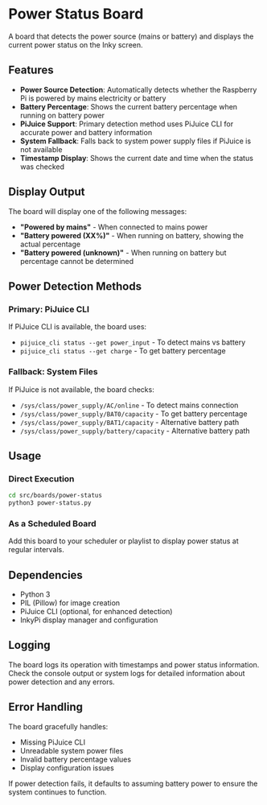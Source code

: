 # Power Status Board

A board that detects the power source (mains or battery) and displays the current power status on the Inky screen.

## Features

- **Power Source Detection**: Automatically detects whether the Raspberry Pi is powered by mains electricity or battery
- **Battery Percentage**: Shows the current battery percentage when running on battery power
- **PiJuice Support**: Primary detection method uses PiJuice CLI for accurate power and battery information
- **System Fallback**: Falls back to system power supply files if PiJuice is not available
- **Timestamp Display**: Shows the current date and time when the status was checked

## Display Output

The board will display one of the following messages:

- **"Powered by mains"** - When connected to mains power
- **"Battery powered (XX%)"** - When running on battery, showing the actual percentage
- **"Battery powered (unknown)"** - When running on battery but percentage cannot be determined

## Power Detection Methods

### Primary: PiJuice CLI
If PiJuice CLI is available, the board uses:
- `pijuice_cli status --get power_input` - To detect mains vs battery
- `pijuice_cli status --get charge` - To get battery percentage

### Fallback: System Files
If PiJuice is not available, the board checks:
- `/sys/class/power_supply/AC/online` - To detect mains connection
- `/sys/class/power_supply/BAT0/capacity` - To get battery percentage
- `/sys/class/power_supply/BAT1/capacity` - Alternative battery path
- `/sys/class/power_supply/battery/capacity` - Alternative battery path

## Usage

### Direct Execution
```bash
cd src/boards/power-status
python3 power-status.py
```

### As a Scheduled Board
Add this board to your scheduler or playlist to display power status at regular intervals.

## Dependencies

- Python 3
- PIL (Pillow) for image creation
- PiJuice CLI (optional, for enhanced detection)
- InkyPi display manager and configuration

## Logging

The board logs its operation with timestamps and power status information. Check the console output or system logs for detailed information about power detection and any errors.

## Error Handling

The board gracefully handles:
- Missing PiJuice CLI
- Unreadable system power files
- Invalid battery percentage values
- Display configuration issues

If power detection fails, it defaults to assuming battery power to ensure the system continues to function. 